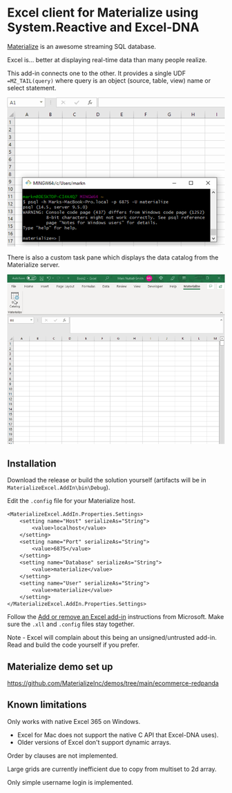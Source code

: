 # Excel client for Materialize using System.Reactive and Excel-DNA

[Materialize](https://materialize.com/) is an awesome streaming SQL database. 

Excel is... better at displaying real-time data than many people realize.

This add-in connects one to the other. It provides a single UDF `=MZ_TAIL(query)` where query is an object (source, table, view) name or select statement.

![MZ_TAIL usage](doc/mz_tail.gif?raw=true "MZ_TAIL")

There is also a custom task pane which displays the data catalog from the Materialize server.

![custom task page](doc/mz_task_pane.gif?raw=true "Custom task pane")

## Installation

Download the release or build the solution yourself (artifacts will be in `MaterializeExcel.AddIn\bin\Debug`).

Edit the `.config` file for your Materialize host.
```
<MaterializeExcel.AddIn.Properties.Settings>
    <setting name="Host" serializeAs="String">
        <value>localhost</value>
    </setting>
    <setting name="Port" serializeAs="String">
        <value>6875</value>
    </setting>
    <setting name="Database" serializeAs="String">
        <value>materialize</value>
    </setting>
    <setting name="User" serializeAs="String">
        <value>materialize</value>
    </setting>
</MaterializeExcel.AddIn.Properties.Settings>
```

Follow the [Add or remove an Excel add-in](https://support.microsoft.com/en-us/office/add-or-remove-add-ins-in-excel-0af570c4-5cf3-4fa9-9b88-403625a0b460) instructions from Microsoft. Make sure the `.xll` and `.config` files stay together. 

Note - Excel will complain about this being an unsigned/untrusted add-in. Read and build the code yourself if you prefer.  

## Materialize demo set up

https://github.com/MaterializeInc/demos/tree/main/ecommerce-redpanda

## Known limitations

Only works with native Excel 365 on Windows.
- Excel for Mac does not support the native C API that Excel-DNA uses).
- Older versions of Excel don't support dynamic arrays.

Order by clauses are not implemented.

Large grids are currently inefficient due to copy from multiset to 2d array.

Only simple username login is implemented.